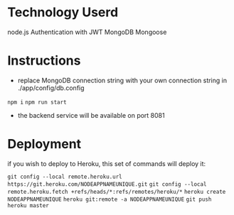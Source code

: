 


# Technology Userd
node.js
Authentication with JWT
MongoDB
Mongoose


# Instructions

- replace MongoDB connection string with your own connection string in ./app/config/db.config

```npm i```
```npm run start```

- the backend service will be available on port 8081



# Deployment

if you wish to deploy to Heroku, this set of commands will deploy it:

```git config --local remote.heroku.url https://git.heroku.com/NODEAPPNAMEUNIQUE.git```
```git config --local remote.heroku.fetch +refs/heads/*:refs/remotes/heroku/*```
```heroku create NODEAPPNAMEUNIQUE```
```heroku git:remote -a NODEAPPNAMEUNIQUE```
```git push heroku master```

